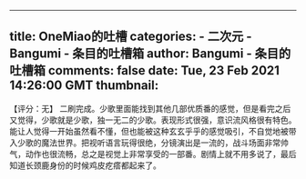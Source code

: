 
---
title: OneMiao的吐槽
categories: 
    - 二次元
    - Bangumi - 条目的吐槽箱
author: Bangumi - 条目的吐槽箱
comments: false
date: Tue, 23 Feb 2021 14:26:00 GMT
thumbnail: 
---

<div>   
【评分：无】  二刷完成。少歌里面能找到其他几部优质番的感觉，但是看完之后又觉得，少歌就是少歌，独一无二的少歌。表现形式很强，意识流风格很有特色。能让人觉得一开始虽然看不懂，但也能被这种玄玄乎乎的感觉吸引，不自觉地被带入少歌的魔法世界。把视听语言玩得很绝，分镜演出是一流的，战斗场面非常帅气，动作也很流畅，总之是视觉上非常享受的一部番。剧情上就不用多说了，最后知道长颈鹿身份的时候鸡皮疙瘩都起来了。  
</div>
            